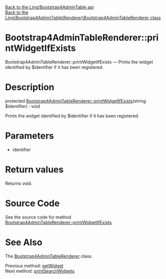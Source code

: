 [Back to the Ling/Bootstrap4AdminTable api](https://github.com/lingtalfi/Bootstrap4AdminTable/blob/master/doc/api/Ling/Bootstrap4AdminTable.md)<br>
[Back to the Ling\Bootstrap4AdminTable\Renderer\Bootstrap4AdminTableRenderer class](https://github.com/lingtalfi/Bootstrap4AdminTable/blob/master/doc/api/Ling/Bootstrap4AdminTable/Renderer/Bootstrap4AdminTableRenderer.md)


Bootstrap4AdminTableRenderer::printWidgetIfExists
================



Bootstrap4AdminTableRenderer::printWidgetIfExists — Prints the widget identified by $identifier if it has been registered.




Description
================


protected [Bootstrap4AdminTableRenderer::printWidgetIfExists](https://github.com/lingtalfi/Bootstrap4AdminTable/blob/master/doc/api/Ling/Bootstrap4AdminTable/Renderer/Bootstrap4AdminTableRenderer/printWidgetIfExists.md)(string $identifier) : void




Prints the widget identified by $identifier if it has been registered.




Parameters
================


- identifier

    


Return values
================

Returns void.








Source Code
===========
See the source code for method [Bootstrap4AdminTableRenderer::printWidgetIfExists](https://github.com/lingtalfi/Bootstrap4AdminTable/blob/master/Renderer/Bootstrap4AdminTableRenderer.php#L338-L345)


See Also
================

The [Bootstrap4AdminTableRenderer](https://github.com/lingtalfi/Bootstrap4AdminTable/blob/master/doc/api/Ling/Bootstrap4AdminTable/Renderer/Bootstrap4AdminTableRenderer.md) class.

Previous method: [getWidget](https://github.com/lingtalfi/Bootstrap4AdminTable/blob/master/doc/api/Ling/Bootstrap4AdminTable/Renderer/Bootstrap4AdminTableRenderer/getWidget.md)<br>Next method: [printSearchWidgets](https://github.com/lingtalfi/Bootstrap4AdminTable/blob/master/doc/api/Ling/Bootstrap4AdminTable/Renderer/Bootstrap4AdminTableRenderer/printSearchWidgets.md)<br>

